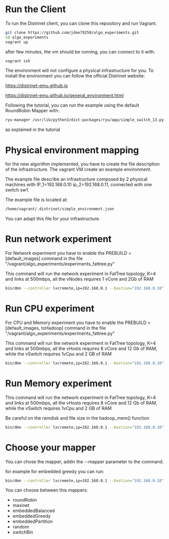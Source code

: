 # Run the Client
To run the Distrinet client, you can clone this repository and run Vagrant.


```bash
git clone https://github.com/jdoe79250/algo_experiments.git
cd algo_experiments
vagrant up
```
after few minutes, the vm should be running, you can connect to it with:

```bash
vagrant ssh
```
The environment will not configure a physical infrastructure for you.
To install the environment you can follow the official Distrinet website:

https://distrinet-emu.github.io

https://distrinet-emu.github.io/general_environment.html

Following the tutorial, you can run the example using the default RoundRobin Mapper with:

```bash
ryu-manager /usr/lib/python3/dist-packages/ryu/app/simple_switch_13.py --verbose
```

as explained in the tutorial

# Physical environment mapping

for the new algorithm implemented, you have to create the file description of the infrastructure.
The vagrant VM create an example environment.

The example file describe an infrastructure composed by 2 physical machines with IP_1=192.168.0.10 ip_2=192.168.0.11, connected with one switch sw1.

The example file is located at:

```bash
/home/vagrant/.distrinet/simple_environment.json
```

You can adapt this file for your infrastructure.

# Run network experiment
For Network experiment you have to enable the PREBUILD = [default_images] command in the file "/vagrant/algo_experiments/experiments_fattree.py"


This command will run the network experiment in FatTree topology, K=4 and links at 500mbps, all the vNodes requires 1 vCore and 2Gb of RAM
```bash
bin/dmn --controller lxcremote,ip=192.168.0.1 --bastion="192.168.0.10" --workers="192.168.0.10,192.168.0.11"  --custom=/vagrant/algo_experiments/fattree/fattree_topo.py,/vagrant/algo_experiments/experiments_fattree.py  --test piperf --topo ft,4,500,1,2,1,2
```

# Run CPU experiment
For CPU and Memory experiment you have to enable the PREBUILD = [default_images, toHadoop] command in the file "/vagrant/algo_experiments/experiments_fattree.py"

This command will run the network experiment in FatTree topology, K=4 and links at 500mbps, all the vHosts requires 8 vCore and 12 Gb of RAM, while the vSwitch requires 1vCpu and 2 GB of RAM

```bash
bin/dmn --controller lxcremote,ip=192.168.0.1 --bastion="192.168.0.10" --workers="192.168.0.10,192.168.0.11"  --custom=/vagrant/algo_experiments/fattree/fattree_topo.py,/vagrant/algo_experiments/experiments_fattree.py  --test hadoop --topo ft,4,500,8,12,1,2
```

# Run Memory experiment

This command will run the network experiment in FatTree topology, K=4 and links at 500mbps, all the vHosts requires 8 vCore and 12 Gb of RAM, while the vSwitch requires 1vCpu and 2 GB of RAM

Be careful on the ramdisk and file size in the hadoop_mem() function

```bash
bin/dmn --controller lxcremote,ip=192.168.0.1 --bastion="192.168.0.10" --workers="192.168.0.10,192.168.0.11"  --custom=/vagrant/algo_experiments/fattree/fattree_topo.py,/vagrant/algo_experiments/experiments_fattree.py  --test memory --topo ft,4,500,8,12,1,2
```

# Choose your mapper

You can chose the mapper, addin the --mapper parameter to the command.

for example for embedded greedy you can run:

```bash
bin/dmn --controller lxcremote,ip=192.168.0.1 --bastion="192.168.0.10" --workers="192.168.0.10,192.168.0.11"  --custom=/vagrant/algo_experiments/fattree/fattree_topo.py,/vagrant/algo_experiments/experiments_fattree.py  --test piperf --topo ft,4,500,1,2,1,2 --mapper=embeddedGreedy
```

You can choose between this mappers:
* roundRobin
* maxinet
* embeddedBalanced
* embeddedGreedy
* embeddedPartition
* random
* switchBin
